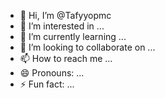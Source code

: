 - 👋 Hi, I’m @Tafyyopmc
- 👀 I’m interested in ...
- 🌱 I’m currently learning ...
- 💞️ I’m looking to collaborate on ...
- 📫 How to reach me ...
- 😄 Pronouns: ...
- ⚡ Fun fact: ...

<!---
Tafyyopmc/Tafyyopmc is a ✨ special ✨ repository because its `README.md` (this file) appears on your GitHub profile.
You can click the Preview link to take a look at your changes.
--->
